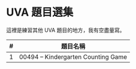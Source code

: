 # UVA 題目選集

這裡是練習其他 UVA 題目的地方，我有空盡量寫。

| #  | 題目名稱 |
|----|----------|
| 1  | 00494 – Kindergarten Counting Game |

